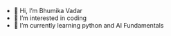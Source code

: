 - 👋 Hi, I’m Bhumika Vadar 
- 👀 I’m interested in coding 
- 🌱 I’m currently learning python and AI Fundamentals 


<!---
bhumika479/bhumika479 is a ✨ special ✨ repository because its `README.md` (this file) appears on your GitHub profile.
You can click the Preview link to take a look at your changes.
--->
